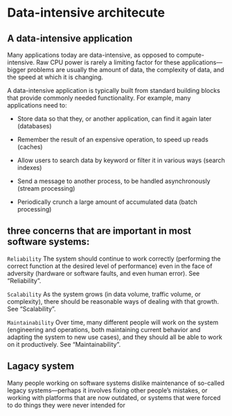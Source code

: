 # Data-intensive architecute

## A data-intensive application

Many applications today are data-intensive, as opposed to compute-intensive. Raw CPU power is rarely a limiting factor for these applications—bigger problems are usually the amount of data, the complexity of data, and the speed at which it is changing.

A data-intensive application is typically built from standard building blocks that provide commonly needed functionality. For example, many applications need to:

- Store data so that they, or another application, can find it again later (databases)

- Remember the result of an expensive operation, to speed up reads (caches)

- Allow users to search data by keyword or filter it in various ways (search indexes)

- Send a message to another process, to be handled asynchronously (stream processing)

- Periodically crunch a large amount of accumulated data (batch processing)

## three concerns that are important in most software systems:

`Reliability`
The system should continue to work correctly (performing the correct function at the desired level of performance) even in the face of adversity (hardware or software faults, and even human error). See “Reliability”.

`Scalability`
As the system grows (in data volume, traffic volume, or complexity), there should be reasonable ways of dealing with that growth. See “Scalability”.

`Maintainability`
Over time, many different people will work on the system (engineering and operations, both maintaining current behavior and adapting the system to new use cases), and they should all be able to work on it productively. See “Maintainability”.

## Lagacy system

Many people working on software systems dislike maintenance of so-called legacy systems—perhaps it involves fixing other people’s mistakes, or working with platforms that are now outdated, or systems that were forced to do things they were never intended for
